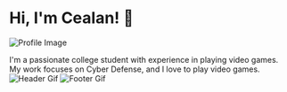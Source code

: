 

# Hi, I'm Cealan! 👋

![Profile Image](https://cdn.discordapp.com/avatars/235604578110930944/69426b460db167b47ab32961211fd3f0?size=1024)

I'm a passionate college student with experience in playing video games. My work focuses on Cyber Defense, and I love to play video games.
![Header Gif](https://media1.tenor.com/m/6yZRyjWnwGEAAAAC/warcraft-gaming.gif)
![Footer Gif](https://media1.tenor.com/m/skKosfNLHmoAAAAC/im-having-a-connection-issue.gif)

